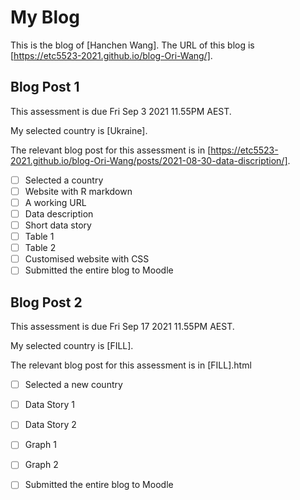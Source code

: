 # My Blog


This is the blog of [Hanchen Wang].
The URL of this blog is [https://etc5523-2021.github.io/blog-Ori-Wang/].

## Blog Post 1

This assessment is due Fri Sep 3 2021 11.55PM AEST.

My selected country is [Ukraine].

The relevant blog post for this assessment is in [https://etc5523-2021.github.io/blog-Ori-Wang/posts/2021-08-30-data-discription/].

- [ ] Selected a country
- [ ] Website with R markdown 
- [ ] A working URL
- [ ] Data description
- [ ] Short data story
- [ ] Table 1
- [ ] Table 2
- [ ] Customised website with CSS
- [ ] Submitted the entire blog to Moodle

## Blog Post 2

This assessment is due Fri Sep 17 2021 11.55PM AEST.

My selected country is [FILL].

The relevant blog post for this assessment is in [FILL].html

- [ ] Selected a new country
- [ ] Data Story 1
- [ ] Data Story 2
- [ ] Graph 1
- [ ] Graph 2
- [ ] Submitted the entire blog to Moodle

